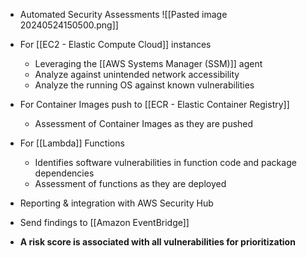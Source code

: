 - Automated Security Assessments
![[Pasted image 20240524150500.png]]
- For [[EC2 - Elastic Compute Cloud]] instances
	- Leveraging the [[AWS Systems Manager (SSM)]] agent
	- Analyze against unintended network accessibility
	- Analyze the running OS against known vulnerabilities
- For Container Images push to [[ECR - Elastic Container Registry]]
	- Assessment of Container Images as they are pushed
- For [[Lambda]] Functions
	- Identifies software vulnerabilities in function code and package dependencies
	- Assessment of functions as they are deployed

- Reporting & integration with AWS Security Hub
- Send findings to [[Amazon EventBridge]]

- **A risk score is associated with all vulnerabilities for prioritization**